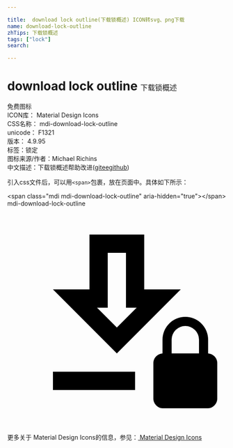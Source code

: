```yaml
---

title:  download lock outline(下载锁概述) ICON转svg、png下载
name: download-lock-outline
zhTips: 下载锁概述
tags: ["lock"]
search: 

---
```


# download lock outline  <small style="font-size: 60%;font-weight: 100">下载锁概述</small>


<div class="detail-page">
<p>
<span><span class="badge-success badge">免费图标</span> </span>
<br/>
<span>
ICON库：
<span class="badge-secondary badge">Material Design Icons</span> 
</span>
<br/>
<span>
CSS名称：
<span class="badge-secondary badge">mdi-download-lock-outline</span> 
</span>
<br/>
<span>
unicode：
<span class="badge-secondary badge">F1321</span> 
<copy-btn content='F1321' btn-title=""></copy-btn>
<copy-btn :content='String.fromCodePoint(parseInt("F1321", 16))' btn-title="复制U"></copy-btn>
</span>
<br/>
<span>
版本：
<span class="badge-secondary badge">4.9.95</span> 
</span><br/><span>标签：<span class="badge-light badge"><router-link to="/tags/lock.html">锁定</router-link></span></span>
<br/>
<span>图标来源/作者：<span class="badge-light badge">Michael Richins</span></span> 
<br/>
<span class="zh-detail">中文描述：<span class="badge-primary badge">下载锁概述</span><span class="help-link"><span>帮助改进</span>(<a href="https://gitee.com/liuwave/icon-helper/edit/master/json/material/download-lock-outline.json" target="_blank" rel="noopener noreferrer">gitee</a><a href="https://github.com/liuwave/icon-helper/edit/master/json/material/download-lock-outline.json" target="_blank" rel="noopener noreferrer">github</a></span>)</span><br/>
</p>
</div>
<div class="alert alert-dark">
  <i class="mdi mdi-download-lock-outline mdi-48px"></i>
  <i class="mdi mdi-download-lock-outline mdi-36px"></i>
  <i class="mdi mdi-download-lock-outline mdi-24px"></i>
  <i class="mdi mdi-download-lock-outline mdi-18px"></i>
</div>
<div>
  <p>引入css文件后，可以用<code>&lt;span&gt;</code>包裹，放在页面中。具体如下所示：    
  </p>
  <div class="alert alert-primary" style="font-size: 14px">
    &lt;span class="mdi mdi-download-lock-outline" aria-hidden="true"&gt;&lt;/span&gt;
    <copy-btn content='<span class="mdi mdi-download-lock-outline" aria-hidden="true"></span>'></copy-btn>
  </div>
  <div class="alert alert-secondary">
    <i class="mdi mdi-download-lock-outline"
    style="font-size: 24px"
    aria-hidden="true"></i> mdi-download-lock-outline
    <copy-btn content="mdi-download-lock-outline" btn-title="复制图标名称"></copy-btn>
  </div>
</div>
<div id="svg" class="svg-wrap">
<svg xmlns="http://www.w3.org/2000/svg" viewBox="0 0 24 24"><path d="M22 16A1.08 1.08 0 0 1 23 17V21A1.08 1.08 0 0 1 22 22H17A1.08 1.08 0 0 1 16 21V17A1.08 1.08 0 0 1 17 16V14.5A2.5 2.5 0 0 1 22 14.5V16M21 16V14.5A1.5 1.5 0 0 0 18 14.5V16H21M13 5V11H14.17L12 13.17L9.83 11H11V5H13M15 3H9V9H5L12 16L19 9H15V3M14 18H5V20H14Z" /></svg>
</div>
<detail full-name='mdi-download-lock-outline'></detail>
    
<div><p>更多关于 Material Design Icons的信息，参见：<a target="_blank" href="https://iconhelper.cn/material.html"> Material Design Icons</a>
</p></div>
